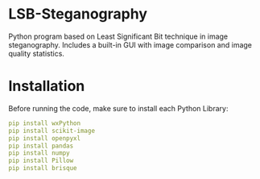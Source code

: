 # LSB-Steganography
Python program based on Least Significant Bit technique in image steganography. Includes a built-in GUI with image comparison and image quality statistics.

# Installation
Before running the code, make sure to install each Python Library:

```yaml
pip install wxPython
pip install scikit-image
pip install openpyxl
pip install pandas
pip install numpy
pip install Pillow
pip install brisque


